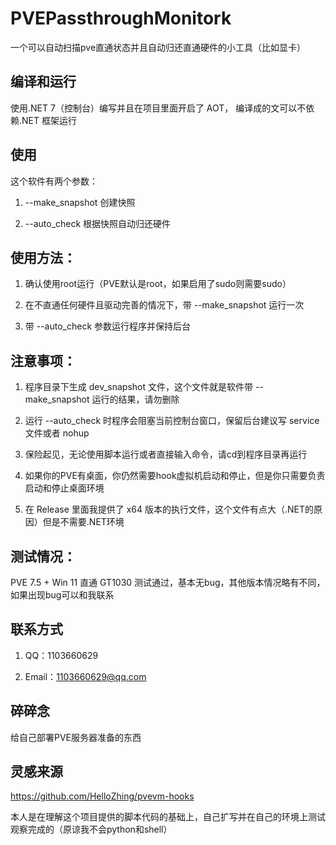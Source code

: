 # PVEPassthroughMonitork
一个可以自动扫描pve直通状态并且自动归还直通硬件的小工具（比如显卡）

## 编译和运行
使用.NET 7（控制台）编写并且在项目里面开启了 AOT， 编译成的文可以不依赖.NET 框架运行

## 使用
这个软件有两个参数：

1. --make_snapshot 创建快照

2. --auto_check 根据快照自动归还硬件

## 使用方法：  

1. 确认使用root运行（PVE默认是root，如果启用了sudo则需要sudo）    

2. 在不直通任何硬件且驱动完善的情况下，带 --make_snapshot 运行一次  

3. 带 --auto_check 参数运行程序并保持后台

## 注意事项：

1. 程序目录下生成 dev_snapshot 文件，这个文件就是软件带 --make_snapshot 运行的结果，请勿删除

2. 运行 --auto_check 时程序会阻塞当前控制台窗口，保留后台建议写 service 文件或者 nohup  

3. 保险起见，无论使用脚本运行或者直接输入命令，请cd到程序目录再运行

4. 如果你的PVE有桌面，你仍然需要hook虚拟机启动和停止，但是你只需要负责启动和停止桌面环境

5. 在 Release 里面我提供了 x64 版本的执行文件，这个文件有点大（.NET的原因）但是不需要.NET环境

## 测试情况：
PVE 7.5 + Win 11 直通 GT1030 测试通过，基本无bug，其他版本情况略有不同，如果出现bug可以和我联系

## 联系方式

1. QQ：1103660629

2. Email：1103660629@qq.com

## 碎碎念

给自己部署PVE服务器准备的东西

## 灵感来源

https://github.com/HelloZhing/pvevm-hooks

本人是在理解这个项目提供的脚本代码的基础上，自己扩写并在自己的环境上测试观察完成的（原谅我不会python和shell）